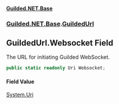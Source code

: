 #### [Guilded.NET.Base](Guilded_NET_Base.md 'Guilded.NET.Base')
### [Guilded.NET.Base](Guilded_NET_Base.md#Guilded_NET_Base 'Guilded.NET.Base').[GuildedUrl](GuildedUrl.md 'Guilded.NET.Base.GuildedUrl')
## GuildedUrl.Websocket Field
The URL for initiating Guilded WebSocket.  
```csharp
public static readonly Uri Websocket;
```
#### Field Value
[System.Uri](https://docs.microsoft.com/en-us/dotnet/api/System.Uri 'System.Uri')
